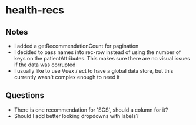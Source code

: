 # health-recs

## Notes
- I added a getRecommendationCount for pagination
- I decided to pass names into rec-row instead of using the number of keys on the patientAttributes. This makes sure
  there are no visual issues if the data was corrupted
- I usually like to use Vuex / ect to have a global data store, but this currently wasn't complex enough to need it

## Questions
- There is one recommendation for 'SCS', should a column for it?
- Should I add better looking dropdowns with labels?
